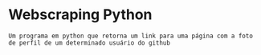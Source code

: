 # Webscraping Python

    Um programa em python que retorna um link para uma página com a foto de perfil de um determinado usuário do github
